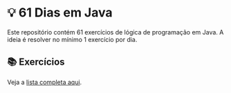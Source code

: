 # 💡 61 Dias em Java

Este repositório contém 61 exercícios de lógica de programação em Java. A ideia é resolver no mínimo 1 exercício por dia.

## 📚 Exercícios
Veja a [lista completa aqui](lista-exercicios.md).
